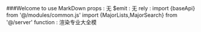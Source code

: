 ###Welcome to use MarkDown
props : 无
$emit :	无
rely :	 import {baseApi} from '@/modules/common.js'
		 import {MajorLists,MajorSearch} from '@/server'
function : 渲染专业大全模
